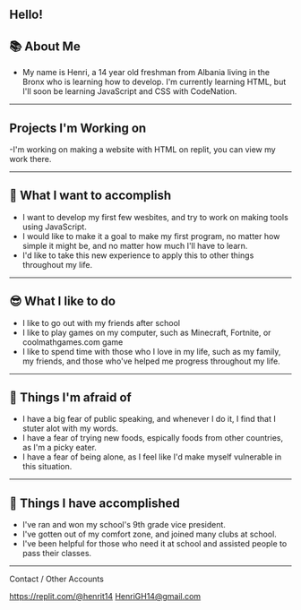 
Hello!
-----------
📚 About Me
-----------

<!---
Henrit14/Henrit14 is a ✨ special ✨ repository because its `README.md` (this file) appears on your GitHub profile.
You can click the Preview link to take a look at your changes.
--->
- My name is Henri, a 14 year old freshman from Albania living in the Bronx who is learning how to develop. I'm currently learning HTML, but I'll soon be learning JavaScript and CSS with CodeNation.
---------------------------
Projects I'm Working on
---------------------------
-I'm working on making a website with HTML on replit, you can view my work there.
- ---------------------------
🤔 What I want to accomplish
-----------------------------
- I want to develop my first few wesbites, and try to work on making tools using JavaScript.
- I would like to make it a goal to make my first program, no matter how simple it might be, and no matter how much I'll have to learn.
- I'd like to take this new experience to apply this to other things throughout my life.
-----------------------------
😎 What I like to do
-----------------------------
- I like to go out with my friends after school
- I like to play games on my computer, such as Minecraft, Fortnite, or coolmathgames.com game
- I like to spend time with those who I love in my life, such as my family, my friends, and those who've helped me progress throughout my life.
-----------------------------
🤮 Things I'm afraid of
-----------------------------
- I have a big fear of public speaking, and whenever I do it, I find that I stuter alot with my words.
- I have a fear of trying new foods, espically foods from other countries, as I'm a picky eater.
- I have a fear of being alone, as I feel like I'd make myself vulnerable in this situation.
-----------------------------
🥳 Things I have accomplished
-----------------------------
- I've ran and won my school's 9th grade vice president.
- I've gotten out of my comfort zone, and joined many clubs at school.
- I've been helpful for those who need it at school and assisted people to pass their classes.
------------------------------
Contact / Other Accounts

https://replit.com/@henrit14
HenriGH14@gmail.com
